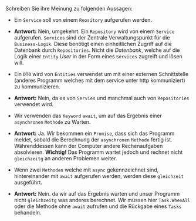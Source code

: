 ﻿Schreiben Sie ihre Meinung zu folgenden Aussagen:
* Ein ``Service`` soll von einem ``Reository`` aufgerufen werden.
* **Antwort:** Nein, umgekehrt. Ein ``Repository`` wird von einem ``Service`` aufgerufen. ``Services`` sind der Zentrale Verwaltungspunkt für die ``Business-Logik``. Diese benötigt einen einheitlichen Zugriff auf die Datenbank durch ``Repositories``. Nicht die *Datenbank*, welche auf die Logik einer ``Entity`` *User* in der Form eines ``Services`` zugreift und lösen will.

* Ein ``DTO`` wird von ``Entities`` verwendet um mit einer externen Schnittstelle (anderes Programm welches mit dem service unter http kommuniziert) zu kommunizieren.
* **Antwort:** Nein, da es von ``Servies`` und manchmal auch von ``Repositories`` verwendet wird.

* Wir verwenden das ``Keyword`` ``await``, um auf das Ergebnis einer ``asynchronen`` ``Methode`` zu Warten.
* **Antwort:** Ja. Wir bekommen ein ``Promise``, dass sich das Programm meldet, sobald die Berechnung der ``asynchronen`` ``Methode`` fertig ist. Währenddessen kann der Computer andere Rechenaufgaben absolvieren. **Wichtig!** Das Programm wartet jedoch und rechnet nicht ``gleichzeitg`` an anderen Problemen weiter.

* Wenn zwei ``Methoden`` welche mit ``async`` gekennzeichnet sind, hintereinander mit ``await`` aufgerufen werden, werden diese ``gleichzeit`` ausgeführt. 
* **Antwort:** Nein. da wir auf das Ergebnis warten und unser Programm nicht ``gleichzeitg`` was anderes berechnet. Wir müssen hier ``Task.WhenAll`` oder die Methode ohne ``await`` aufrufen und die Rückgabe eines ``Tasks`` behandeln.
